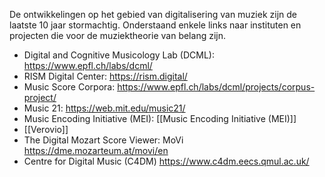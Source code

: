 De ontwikkelingen op het gebied van digitalisering van muziek zijn de laatste 10 jaar stormachtig. Onderstaand enkele links naar instituten en projecten die voor de muziektheorie van belang zijn. 

- Digital and Cognitive Musicology Lab (DCML): https://www.epfl.ch/labs/dcml/
- RISM Digital Center: https://rism.digital/
- Music Score Corpora: https://www.epfl.ch/labs/dcml/projects/corpus-project/
- Music 21: https://web.mit.edu/music21/
- Music Encoding Initiative (MEI): [[Music Encoding Initiative (MEI)]]
- [[Verovio]]
- The Digital Mozart Score Viewer: MoVi https://dme.mozarteum.at/movi/en
- Centre for Digital Music (C4DM) https://www.c4dm.eecs.qmul.ac.uk/


